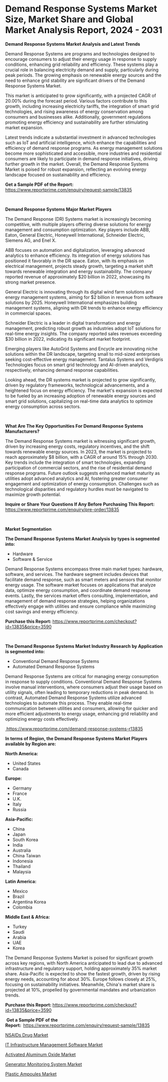 <p><h1>Demand Response Systems Market Size, Market Share and Global Market Analysis Report, 2024 - 2031</h1></p><p><strong>Demand Response Systems Market Analysis and Latest Trends</strong></p>
<p><p>Demand Response Systems are programs and technologies designed to encourage consumers to adjust their energy usage in response to supply conditions, enhancing grid reliability and efficiency. These systems play a crucial role in balancing electricity demand and supply, particularly during peak periods. The growing emphasis on renewable energy sources and the need to enhance grid stability are significant drivers of the Demand Response Systems Market.</p><p>This market is anticipated to grow significantly, with a projected CAGR of 20.00% during the forecast period. Various factors contribute to this growth, including increasing electricity tariffs, the integration of smart grid technologies, and rising awareness of energy conservation among consumers and businesses alike. Additionally, government regulations promoting energy efficiency and sustainability are further stimulating market expansion. </p><p>Latest trends indicate a substantial investment in advanced technologies such as IoT and artificial intelligence, which enhance the capabilities and efficiency of demand response programs. As energy management solutions become more sophisticated and accessible, more industries and residential consumers are likely to participate in demand response initiatives, driving further growth in the market. Overall, the Demand Response Systems Market is poised for robust expansion, reflecting an evolving energy landscape focused on sustainability and efficiency.</p></p>
<p><strong>Get a Sample PDF of the Report:&nbsp;</strong> <a href="https://www.reportprime.com/enquiry/request-sample/13835?utm_campaign=7&utm_medium=2&utm_source=Github&utm_content=ia&utm_term=16112024&utm_id=demand-response-systems">https://www.reportprime.com/enquiry/request-sample/13835</a></p>
<p>&nbsp;</p>
<p><strong>Demand Response Systems Major Market Players</strong></p>
<p><p>The Demand Response (DR) Systems market is increasingly becoming competitive, with multiple players offering diverse solutions for energy management and consumption optimization. Key players include ABB, Eaton, General Electric, Honeywell International, Schneider Electric, Siemens AG, and Enel X. </p><p>ABB focuses on automation and digitalization, leveraging advanced analytics to enhance efficiency. Its integration of energy solutions has positioned it favorably in the DR space. Eaton, with its emphasis on electrical management, projects steady growth, targeting a market shift towards renewable integration and energy sustainability. The company reported revenue of approximately $20 billion in 2022, showcasing its strong market presence.</p><p>General Electric is innovating through its digital wind farm solutions and energy management systems, aiming for $2 billion in revenue from software solutions by 2025. Honeywell International emphasizes building management systems, aligning with DR trends to enhance energy efficiency in commercial spaces.</p><p>Schneider Electric is a leader in digital transformation and energy management, predicting robust growth as industries adopt IoT solutions for real-time energy insights. The company reported sales revenues exceeding $30 billion in 2022, indicating its significant market footprint.</p><p>Emerging players like AutoGrid Systems and Encycle are innovating niche solutions within the DR landscape, targeting small to mid-sized enterprises seeking cost-effective energy management. Tantalus Systems and Verdigris Technologies focus on smart grid technology and AI-driven analytics, respectively, enhancing demand response capabilities.</p><p>Looking ahead, the DR systems market is projected to grow significantly, driven by regulatory frameworks, technological advancements, and a heightened focus on energy efficiency. The market's expansion is expected to be fueled by an increasing adoption of renewable energy sources and smart grid solutions, capitalizing on real-time data analytics to optimize energy consumption across sectors.</p></p>
<p>&nbsp;</p>
<p><strong>What Are The Key Opportunities For Demand Response Systems Manufacturers?</strong></p>
<p><p>The Demand Response Systems market is witnessing significant growth, driven by increasing energy costs, regulatory incentives, and the shift towards renewable energy sources. In 2023, the market is projected to reach approximately $8 billion, with a CAGR of around 15% through 2030. Key trends include the integration of smart technologies, expanding participation of commercial sectors, and the rise of residential demand response programs. Future outlook suggests enhanced market maturity as utilities adopt advanced analytics and AI, fostering greater consumer engagement and optimization of energy consumption. Challenges such as technological disparities and regulatory hurdles must be navigated to maximize growth potential.</p></p>
<p><strong>Inquire or Share Your Questions If Any Before Purchasing This Report:</strong> <a href="https://www.reportprime.com/enquiry/pre-order/13835?utm_campaign=7&utm_medium=2&utm_source=Github&utm_content=ia&utm_term=16112024&utm_id=demand-response-systems">https://www.reportprime.com/enquiry/pre-order/13835</a></p>
<p>&nbsp;</p>
<p><strong>Market Segmentation</strong></p>
<p><strong>The Demand Response Systems Market Analysis by types is segmented into:</strong></p>
<p><ul><li>Hardware</li><li>Software & Service</li></ul></p>
<p><p>Demand Response Systems encompass three main market types: hardware, software, and services. The hardware segment includes devices that facilitate demand response, such as smart meters and sensors that monitor energy usage. The software market focuses on applications that analyze data, optimize energy consumption, and coordinate demand response events. Lastly, the services market offers consulting, implementation, and management of demand response strategies, helping organizations effectively engage with utilities and ensure compliance while maximizing cost savings and energy efficiency.</p></p>
<p><strong>Purchase this Report:&nbsp;</strong><a href="https://www.reportprime.com/checkout?id=13835&price=3590&utm_campaign=7&utm_medium=2&utm_source=Github&utm_content=ia&utm_term=16112024&utm_id=demand-response-systems">https://www.reportprime.com/checkout?id=13835&price=3590</a></p>
<p>&nbsp;</p>
<p><strong>The Demand Response Systems Market Industry Research by Application is segmented into:</strong></p>
<p><ul><li>Conventional Demand Response Systems</li><li>Automated Demand Response Systems</li></ul></p>
<p><p>Demand Response Systems are critical for managing energy consumption in response to supply conditions. Conventional Demand Response Systems involve manual interventions, where consumers adjust their usage based on utility signals, often leading to temporary reductions in peak demand. In contrast, Automated Demand Response Systems utilize advanced technologies to automate this process. They enable real-time communication between utilities and consumers, allowing for quicker and more efficient adjustments to energy usage, enhancing grid reliability and optimizing energy costs effectively.</p></p>
<p><a href="https://www.reportprime.com/demand-response-systems-r13835?utm_campaign=7&utm_medium=2&utm_source=Github&utm_content=ia&utm_term=16112024&utm_id=demand-response-systems">&nbsp;https://www.reportprime.com/demand-response-systems-r13835</a></p>
<p><strong>In terms of Region, the Demand Response Systems Market Players available by Region are:</strong></p>
<p>
    <p> <strong> North America: </strong>
        <ul>
            <li>United States</li>
            <li>Canada</li>
        </ul>
        </p> 
    <p> <strong> Europe: </strong>
        <ul>
            <li>Germany</li>
            <li>France</li>
            <li>U.K.</li>
            <li>Italy</li>
            <li>Russia</li>
        </ul>
        </p> 
    <p> <strong> Asia-Pacific: </strong>
        <ul>
            <li>China</li>
            <li>Japan</li>
            <li>South Korea</li>
            <li>India</li>
            <li>Australia</li>
            <li>China Taiwan</li>
            <li>Indonesia</li>
            <li>Thailand</li>
            <li>Malaysia</li>
        </ul>
        </p> 
    <p> <strong> Latin America: </strong>
        <ul>
            <li>Mexico</li>
            <li>Brazil</li>
            <li>Argentina Korea</li>
            <li>Colombia</li>
        </ul>
        </p> 
    <p> <strong> Middle East & Africa: </strong>
        <ul>
            <li>Turkey</li>
            <li>Saudi</li>
            <li>Arabia</li>
            <li>UAE</li>
            <li>Korea</li>
        </ul>
    </p>
    </p>
<p><p>The Demand Response Systems Market is poised for significant growth across key regions, with North America anticipated to lead due to advanced infrastructure and regulatory support, holding approximately 35% market share. Asia-Pacific is expected to show the fastest growth, driven by rising energy needs, accounting for about 30%. Europe follows closely at 25%, focusing on sustainability initiatives. Meanwhile, China's market share is projected at 10%, propelled by governmental mandates and urbanization trends.</p></p>
<p><strong>Purchase this Report: </strong><a href="https://www.reportprime.com/checkout?id=13835&price=3590&utm_campaign=7&utm_medium=2&utm_source=Github&utm_content=ia&utm_term=16112024&utm_id=demand-response-systems">https://www.reportprime.com/checkout?id=13835&price=3590</a></p>
<p>&nbsp;<strong>Get a Sample PDF of the Report:&nbsp;&nbsp;</strong><a href="https://www.reportprime.com/enquiry/request-sample/13835?utm_campaign=7&utm_medium=2&utm_source=Github&utm_content=ia&utm_term=16112024&utm_id=demand-response-systems">https://www.reportprime.com/enquiry/request-sample/13835</a></p>
<p><strong></strong></p>
<p><p><a href="https://issuu.com/reportprime-2/docs/nsaids-drug-market-size-2030.pptx_fbf8f37029cd68?utm_campaign=7&utm_medium=2&utm_source=Github&utm_content=ia&utm_term=16112024&utm_id=demand-response-systems">NSAIDs Drug Market</a></p><p><a href="https://github.com/angelajermaine/Market-Research-Report-List-5/blob/main/it-infrastructure-management-software-market.md?utm_campaign=7&utm_medium=2&utm_source=Github&utm_content=ia&utm_term=16112024&utm_id=demand-response-systems">IT Infrastructure Management Software Market</a></p><p><a href="https://www.linkedin.com/pulse/global-perspectives-activated-aluminum-oxide-market-trends-forecast-mthpf?utm_campaign=7&utm_medium=2&utm_source=Github&utm_content=ia&utm_term=16112024&utm_id=demand-response-systems">Activated Aluminum Oxide Market</a></p><p><a href="https://github.com/provorikovar/Market-Research-Report-List-6/blob/main/generator-monitoring-system-market.md?utm_campaign=7&utm_medium=2&utm_source=Github&utm_content=ia&utm_term=16112024&utm_id=demand-response-systems">Generator Monitoring System Market</a></p><p><a href="https://www.linkedin.com/pulse/consumer-behavior-shifts-plastic-ampoules-market-demand-analysis-lquqe?utm_campaign=7&utm_medium=2&utm_source=Github&utm_content=ia&utm_term=16112024&utm_id=demand-response-systems">Plastic Ampoules Market</a></p></p>